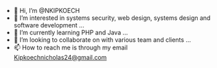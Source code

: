 - 👋 Hi, I’m @NKIPKOECH
- 👀 I’m interested in systems security, web design, systems design and software development ...
- 🌱 I’m currently learning PHP and Java ...
- 💞️ I’m looking to collaborate on with various team and clients ...
- 📫 How to reach me is through my email Kipkoechnicholas24@gmail.com 

<!---
NKIPKOECH/NKIPKOECH is a ✨ special ✨ repository because its `README.md` (this file) appears on your GitHub profile.
You can click the Preview link to take a look at your changes.
--->
